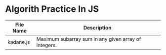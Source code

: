 # Algorith Practice In JS


| File Name                | Description  |
| ------------------------ | ------------ |
| kadane.js   | Maximum subarray sum in any given array of integers. |
